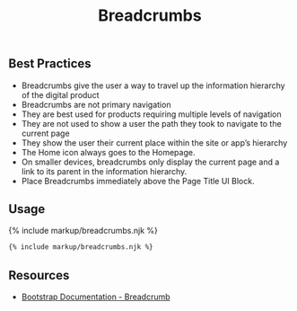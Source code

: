 ﻿---
title: Breadcrumbs
summary: Breadcrumbs show users where the current page is in relation to other pages on the site.
tags: components, breadcrumbs
layout: guide
eleventyNavigation:
  key: Breadcrumbs
  parent: Components
  order: 50
  excerpt: Breadcrumbs show users where the current page is in relation to other pages on the site.
  img: /img/illustrations/illus-breadcrumbs.svg
---

## Best Practices

- Breadcrumbs give the user a way to travel up the information hierarchy of the digital product
- Breadcrumbs are not primary navigation
- They are best used for products requiring multiple levels of navigation
- They are not used to show a user the path they took to navigate to the current page
- They show the user their current place within the site or app’s hierarchy
- The Home icon always goes to the Homepage.
- On smaller devices, breadcrumbs only display the current page and a link to its parent in the information hierarchy.
- Place Breadcrumbs immediately above the Page Title UI Block.

## Usage

{% include markup/breadcrumbs.njk %}

``` html
{% include markup/breadcrumbs.njk %}
```

## Resources

* <a href="https://getbootstrap.com/docs/4.5/components/breadcrumb/" target="_blank">Bootstrap Documentation - Breadcrumb</a>
